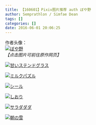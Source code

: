 ```yaml
---
title: 【160601】Pixiv图片推荐 auth ぼや野
author: Semprathlon / Simfae Dean
tags: []
categories: []
date: 2016-06-01 20:06:25
---
```

作者头像：  
[![ぼや野](/blog/uploads/2016/06/7094940.png)](http://www.pixiv.net/member_illust.php?id=1263092)  
<em>【点击图片可前往原作网页】</em>  

[![甘いステンドグラス](/blog/uploads/2016/06/56572505_p0.png)](http://www.pixiv.net/member_illust.php?mode=medium&illust_id=56572505)

[![ミルクパズル](/blog/uploads/2016/06/43089180_p0.png)](http://www.pixiv.net/member_illust.php?mode=medium&illust_id=43089180)
<!--more-->
[![シール](/blog/uploads/2016/06/48042913_p0.png)](http://www.pixiv.net/member_illust.php?mode=medium&illust_id=48042913)

[![しおり](/blog/uploads/2016/06/47587214_p0.png)](http://www.pixiv.net/member_illust.php?mode=medium&illust_id=47587214)

[![サラダダダ](/blog/uploads/2016/06/44998366_p0.png)](http://www.pixiv.net/member_illust.php?mode=medium&illust_id=44998366)

[![朝の雪](/blog/uploads/2016/06/41841957_p0.png)](http://www.pixiv.net/member_illust.php?mode=medium&illust_id=41841957)